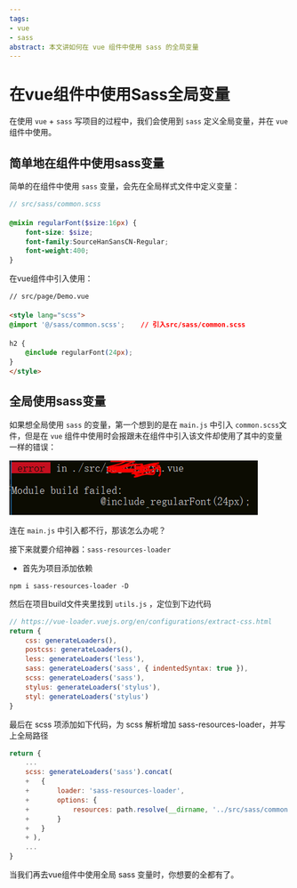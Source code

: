 ```yaml
---
tags:
- vue
- sass
abstract: 本文讲如何在 vue 组件中使用 sass 的全局变量
---
```


# 在vue组件中使用Sass全局变量

<TagGroup/>

在使用 `vue` + `sass` 写项目的过程中，我们会使用到 `sass` 定义全局变量，并在 `vue` 组件中使用。

## 简单地在组件中使用sass变量

简单的在组件中使用 `sass` 变量，会先在全局样式文件中定义变量：

```scss
// src/sass/common.scss

@mixin regularFont($size:16px) {
    font-size: $size;
    font-family:SourceHanSansCN-Regular;
    font-weight:400;
}
```

在vue组件中引入使用：

```html
// src/page/Demo.vue

<style lang="scss">
@import '@/sass/common.scss';    // 引入src/sass/common.scss

h2 { 
    @include regularFont(24px); 
}
</style>
```

## 全局使用sass变量

如果想全局使用 `sass` 的变量，第一个想到的是在 `main.js` 中引入 `common.scss`文件，但是在 `vue` 组件中使用时会报跟未在组件中引入该文件却使用了其中的变量一样的错误：

![shell](./img/sass_global_var_1.png)

连在 `main.js` 中引入都不行，那该怎么办呢？

接下来就要介绍神器：`sass-resources-loader`

- 首先为项目添加依赖

```
npm i sass-resources-loader -D
```

然后在项目build文件夹里找到 `utils.js` ，定位到下边代码

```js
// https://vue-loader.vuejs.org/en/configurations/extract-css.html
return {
    css: generateLoaders(),
    postcss: generateLoaders(),
    less: generateLoaders('less'),
    sass: generateLoaders('sass', { indentedSyntax: true }),
    scss: generateLoaders('sass'),
    stylus: generateLoaders('stylus'),
    styl: generateLoaders('stylus')
}
```

最后在 scss 项添加如下代码，为 scss 解析增加 sass-resources-loader，并写上全局路径

```js
return {
    ...
    scss: generateLoaders('sass').concat(
    +   {
    +       loader: 'sass-resources-loader',
    +       options: {
    +           resources: path.resolve(__dirname, '../src/sass/common.scss')//这里按照你的文件路径填写
    +       }
    +   }
    + ),
    ...
}
```

当我们再去vue组件中使用全局 sass 变量时，你想要的全都有了。

<Gitalk/>